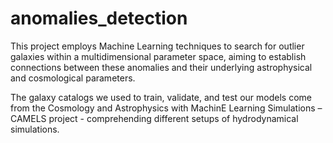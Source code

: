 # anomalies_detection
This project employs Machine Learning techniques to search for outlier galaxies within a multidimensional parameter space, aiming to establish connections between these anomalies and their underlying astrophysical and cosmological parameters. 

The galaxy catalogs we used to train, validate, and test our models come from the Cosmology and Astrophysics with MachinE Learning Simulations – CAMELS project - comprehending different setups of hydrodynamical simulations.
